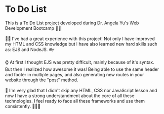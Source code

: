 # To Do List 
 This is a To Do List project developed during Dr. Angela Yu's Web Development Bootcamp 🧙‍♀️
 <br>
 <br>
 ✍🏼 I've had a great experience with this project! Not only I have improved my HTML and CSS knowledge but I have also learned new hard skills such as: EJS and NodeJS. 👓
 <br>
 <br>
 ⌚️ At first I thought EJS was pretty difficult, mainly because of it's syntax. But then I realized how awesome it was! Being able to use the same header and footer in multiple pages, and also generating new routes in your website through the "post" method.
 <br>
 <br>
 🔧 I'm very glad that I didn't skip any HTML, CSS nor JavaScript lesson and now I have a strong understandment about the core of all these technologies. I feel ready to face all these frameworks and use them consistently. 👨🏻‍💻
